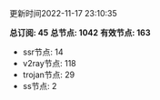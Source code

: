 更新时间2022-11-17 23:10:35

**总订阅: 45**
**总节点: 1042**
**有效节点: 163**
- ssr节点: 14
- v2ray节点: 118
- trojan节点: 29
- ss节点: 2
